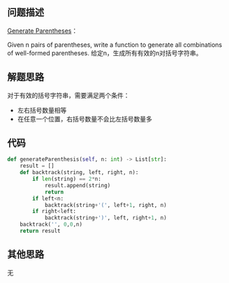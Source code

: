 ## 问题描述
[Generate Parentheses](https://leetcode.com/problems/generate-parentheses/ )：

Given n pairs of parentheses, write a function to generate all combinations of well-formed parentheses.
给定n，生成所有有效的n对括号字符串。

## 解题思路
对于有效的括号字符串，需要满足两个条件：
- 左右括号数量相等
- 在任意一个位置，右括号数量不会比左括号数量多

## 代码
```python
def generateParenthesis(self, n: int) -> List[str]:
    result = []
    def backtrack(string, left, right, n):
        if len(string) == 2*n:
            result.append(string)
            return
        if left<n:
            backtrack(string+'(', left+1, right, n)
        if right<left:
            backtrack(string+')', left, right+1, n)
    backtrack('', 0,0,n)
    return result
```
## 其他思路
无
